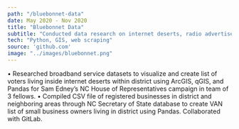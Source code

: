 ```yaml
---
path: "/bluebonnet-data"
date: May 2020 - Nov 2020
title: "Bluebonnet Data"
subtitle: "Conducted data research on internet deserts, radio advertisements, and local businesses for voter outreach for Sam Edney's NC-HD113 campaign."
tech: "Python, GIS, web scraping"
source: 'github.com'
image: "../images/bluebonnet.png"
---
```

• Researched broadband service datasets to visualize and create list of voters living inside internet deserts within district
using ArcGIS, qGIS, and Pandas for Sam Edney’s NC House of Representatives campaign in team of 3 fellows.
• Compiled CSV file of registered businesses in district and neighboring areas through NC Secretary of State database to
create VAN list of small business owners living in district using Pandas. Collaborated with GitLab.